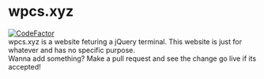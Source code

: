# wpcs.xyz
[![CodeFactor](https://www.codefactor.io/repository/github/abstract-programming/wpcs.xyz/badge/master)](https://www.codefactor.io/repository/github/abstract-programming/wpcs.xyz/overview/master)
<br>
wpcs.xyz is a website feturing a jQuery terminal. This website is just for whatever and has no specific purpose.
<br>
Wanna add something? Make a pull request and see the change go live if its accepted!
